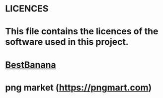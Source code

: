 # LICENCES
# This file contains the licences of the software used in this project.
# [BestBanana](https://bestbanana-ink.github.io)
# png market (https://pngmart.com)

